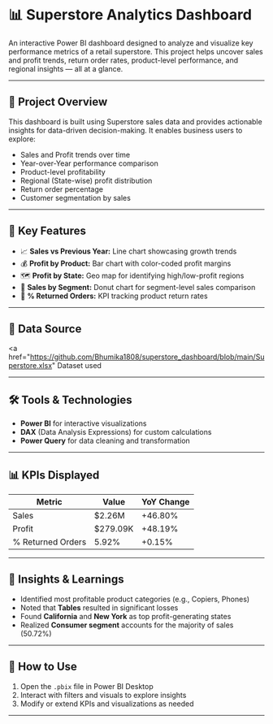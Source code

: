 
# 📊 Superstore Analytics Dashboard

An interactive Power BI dashboard designed to analyze and visualize key performance metrics of a retail superstore. This project helps uncover sales and profit trends, return order rates, product-level performance, and regional insights — all at a glance.

---

## 🚀 Project Overview

This dashboard is built using Superstore sales data and provides actionable insights for data-driven decision-making. It enables business users to explore:

- Sales and Profit trends over time
- Year-over-Year performance comparison
- Product-level profitability
- Regional (State-wise) profit distribution
- Return order percentage
- Customer segmentation by sales

---

## 📌 Key Features

- 📈 **Sales vs Previous Year:** Line chart showcasing growth trends
- 💰 **Profit by Product:** Bar chart with color-coded profit margins
- 🗺 **Profit by State:** Geo map for identifying high/low-profit regions
- 🧾 **Sales by Segment:** Donut chart for segment-level sales comparison
- 🔁 **% Returned Orders:** KPI tracking product return rates

---

## 📂 Data Source

<a href="https://github.com/Bhumika1808/superstore_dashboard/blob/main/Superstore.xlsx" Dataset used </a>

---

## 🛠️ Tools & Technologies

- **Power BI** for interactive visualizations
- **DAX** (Data Analysis Expressions) for custom calculations
- **Power Query** for data cleaning and transformation

---

## 📊 KPIs Displayed

| Metric              | Value    | YoY Change |
|---------------------|----------|------------|
| Sales               | $2.26M   | +46.80%    |
| Profit              | $279.09K | +48.19%    |
| % Returned Orders   | 5.92%    | +0.15%     |

---

## 🧠 Insights & Learnings

- Identified most profitable product categories (e.g., Copiers, Phones)
- Noted that **Tables** resulted in significant losses
- Found **California** and **New York** as top profit-generating states
- Realized **Consumer segment** accounts for the majority of sales (50.72%)

---

## 📌 How to Use

1. Open the `.pbix` file in Power BI Desktop
2. Interact with filters and visuals to explore insights
3. Modify or extend KPIs and visualizations as needed

---
